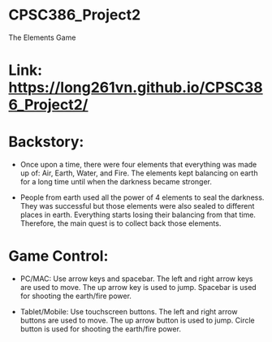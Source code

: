 # CPSC386_Project2
The Elements Game

# Link: https://long261vn.github.io/CPSC386_Project2/

# Backstory:

- Once upon a time, there were four elements that everything was made up of: Air, Earth, Water, and Fire. The elements kept balancing on earth for a long time until when the darkness became stronger.

- People from earth used all the power of 4 elements to seal the darkness. They was successful but those elements were also sealed to different places in earth. Everything starts losing their balancing from that time. Therefore, the main quest is to collect back those elements.

# Game Control:

- PC/MAC: Use arrow keys and spacebar. The left and right arrow keys are used to move. The up arrow key is used to jump. Spacebar is used for shooting the earth/fire power.

- Tablet/Mobile: Use touchscreen buttons. The left and right arrow buttons are used to move. The up arrow button is used to jump. Circle button is used for shooting the earth/fire power.
